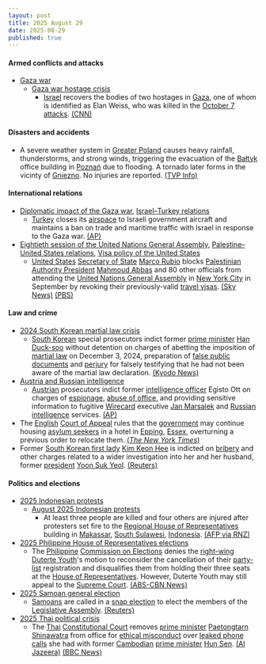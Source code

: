 ```yaml
---
layout: post
title: 2025 August 29
date: 2025-08-29
published: true
---
```



#### Armed conflicts and attacks

* [Gaza war](https://en.wikipedia.org/wiki/Gaza_war "Gaza war")
  * [Gaza war hostage crisis](https://en.wikipedia.org/wiki/Gaza_war_hostage_crisis "Gaza war hostage crisis")
    * [Israel](https://en.wikipedia.org/wiki/Israel "Israel") recovers the bodies of two hostages in [Gaza](https://en.wikipedia.org/wiki/Gaza_Strip "Gaza Strip"), one of whom is identified as Elan Weiss, who was killed in the [October 7 attacks](https://en.wikipedia.org/wiki/October_7_attacks "October 7 attacks"). [(CNN)](https://edition.cnn.com/2025/08/29/middleeast/israel-recovers-hostage-bodies-weiss-intl)

#### Disasters and accidents

* A severe weather system in [Greater Poland](https://en.wikipedia.org/wiki/Greater_Poland "Greater Poland") causes heavy rainfall, thunderstorms, and strong winds, triggering the evacuation of the [Bałtyk](https://en.wikipedia.org/wiki/Ba%C5%82tyk "Bałtyk") office building in [Poznań](https://en.wikipedia.org/wiki/Pozna%C5%84 "Poznań") due to flooding. A tornado later forms in the vicinty of [Gniezno](https://en.wikipedia.org/wiki/Gniezno "Gniezno"). No injuries are reported. [(TVP Info)](https://www.tvp.info/88616556/gniezno-poznan-traba-powietrzna-w-wielkopolsce-interwencje-strazy)

#### International relations

* [Diplomatic impact of the Gaza war](https://en.wikipedia.org/wiki/Diplomatic_impact_of_the_Gaza_war "Diplomatic impact of the Gaza war"), [Israel–Turkey relations](https://en.wikipedia.org/wiki/Israel%E2%80%93Turkey_relations "Israel–Turkey relations")
  * [Turkey](https://en.wikipedia.org/wiki/Turkey "Turkey") closes its [airspace](https://en.wikipedia.org/wiki/Airspace "Airspace") to Israeli government aircraft and maintains a ban on trade and maritime traffic with Israel in response to the Gaza war. [(AP)](https://apnews.com/article/turkey-israel-airspace-fidan-5a56f63218fda2a06a447c217c355ee3)
* [Eightieth session of the United Nations General Assembly](https://en.wikipedia.org/wiki/Eightieth_session_of_the_United_Nations_General_Assembly "Eightieth session of the United Nations General Assembly"), [Palestine–United States relations](https://en.wikipedia.org/wiki/Palestine%E2%80%93United_States_relations "Palestine–United States relations"), [Visa policy of the United States](https://en.wikipedia.org/wiki/Visa_policy_of_the_United_States "Visa policy of the United States")
  * [United States](https://en.wikipedia.org/wiki/United_States "United States") [Secretary of State](https://en.wikipedia.org/wiki/United_States_Secretary_of_State "United States Secretary of State") [Marco Rubio](https://en.wikipedia.org/wiki/Marco_Rubio "Marco Rubio") blocks [Palestinian Authority President](https://en.wikipedia.org/wiki/Palestinian_president "Palestinian president") [Mahmoud Abbas](https://en.wikipedia.org/wiki/Mahmoud_Abbas "Mahmoud Abbas") and 80 other officials from attending the [United Nations General Assembly](https://en.wikipedia.org/wiki/United_Nations_General_Assembly "United Nations General Assembly") in [New York City](https://en.wikipedia.org/wiki/New_York_City "New York City") in September by revoking their previously-valid [travel visas](https://en.wikipedia.org/wiki/Travel_visa "Travel visa"). [(Sky News)](https://news.sky.com/story/us-blocks-palestinian-president-mahmoud-abbas-and-80-other-officials-from-united-nations-annual-meeting-in-new-york-13420954) [(PBS)](https://www.pbs.org/newshour/world/u-s-revokes-visas-of-palestinian-president-other-officials-ahead-of-un-general-assembly)

#### Law and crime

* [2024 South Korean martial law crisis](https://en.wikipedia.org/wiki/2024_South_Korean_martial_law_crisis "2024 South Korean martial law crisis")
  * [South Korean](https://en.wikipedia.org/wiki/South_Korea "South Korea") special prosecutors indict former [prime minister](https://en.wikipedia.org/wiki/Prime_Minister_of_South_Korea "Prime Minister of South Korea") [Han Duck-soo](https://en.wikipedia.org/wiki/Han_Duck-soo "Han Duck-soo") without detention on charges of abetting the imposition of [martial law](https://en.wikipedia.org/wiki/Martial_law "Martial law") on December 3, 2024, preparation of [false public documents](https://en.wikipedia.org/wiki/Corruption_in_South_Korea "Corruption in South Korea") and [perjury](https://en.wikipedia.org/wiki/Perjury "Perjury") for falsely testifying that he had not been aware of the martial law declaration. [(Kyodo News)](https://english.kyodonews.net/articles/-/60046)
* [Austria and Russian intelligence](https://en.wikipedia.org/wiki/Austria_and_Russian_intelligence "Austria and Russian intelligence")
  * [Austrian](https://en.wikipedia.org/wiki/Austria "Austria") prosecutors indict former [intelligence officer](https://en.wikipedia.org/wiki/Intelligence_officer "Intelligence officer") Egisto Ott on charges of [espionage](https://en.wikipedia.org/wiki/Espionage "Espionage"), [abuse of office](https://en.wikipedia.org/wiki/Corruption_in_Austria "Corruption in Austria"), and providing sensitive information to fugitive [Wirecard](https://en.wikipedia.org/wiki/Wirecard "Wirecard") executive [Jan Marsalek](https://en.wikipedia.org/wiki/Jan_Marsalek "Jan Marsalek") and [Russian intelligence](https://en.wikipedia.org/wiki/Russian_intelligence "Russian intelligence") services. [(AP)](https://apnews.com/article/austria-spying-scandal-ott-indictment-russia-marsalek-914952716fa5e3fe1df1e7b05d6ae538)
* The [English](https://en.wikipedia.org/wiki/England "England") [Court of Appeal](https://en.wikipedia.org/wiki/Court_of_Appeal_%28England_and_Wales%29 "Court of Appeal (England and Wales)") rules that the [government](https://en.wikipedia.org/wiki/Government_of_Keir_Starmer "Government of Keir Starmer") may continue housing [asylum seekers](https://en.wikipedia.org/wiki/Modern_immigration_to_the_United_Kingdom "Modern immigration to the United Kingdom") in a hotel in [Epping](https://en.wikipedia.org/wiki/Epping%2C_Essex "Epping, Essex"), [Essex](https://en.wikipedia.org/wiki/Essex "Essex"), overturning a previous order to relocate them. [(*The New York Times*)](https://www.nytimes.com/2025/08/29/world/europe/uk-asylum-hotel-ruling-epping.html)
* Former [South Korean first lady](https://en.wikipedia.org/wiki/First_Lady_of_South_Korea "First Lady of South Korea") [Kim Keon Hee](https://en.wikipedia.org/wiki/Kim_Keon_Hee "Kim Keon Hee") is indicted on [bribery](https://en.wikipedia.org/wiki/Bribery "Bribery") and other charges related to a wider investigation into her and her husband, former [president](https://en.wikipedia.org/wiki/President_of_South_Korea "President of South Korea") [Yoon Suk Yeol](https://en.wikipedia.org/wiki/Yoon_Suk_Yeol "Yoon Suk Yeol"). [(Reuters)](https://www.reuters.com/world/asia-pacific/south-koreas-former-first-lady-kim-keon-hee-indicted-bribery-2025-08-29/)

#### Politics and elections

* [2025 Indonesian protests](https://en.wikipedia.org/wiki/2025_Indonesian_protests "2025 Indonesian protests")
  * [August 2025 Indonesian protests](https://en.wikipedia.org/wiki/August_2025_Indonesian_protests "August 2025 Indonesian protests")
    * At least three people are killed and four others are injured after protesters set fire to the [Regional House of Representatives](https://en.wikipedia.org/wiki/Regional_House_of_Representatives "Regional House of Representatives") building in [Makassar](https://en.wikipedia.org/wiki/Makassar "Makassar"), [South Sulawesi](https://en.wikipedia.org/wiki/South_Sulawesi "South Sulawesi"), [Indonesia](https://en.wikipedia.org/wiki/Indonesia "Indonesia"). [(AFP via RNZ)](https://www.rnz.co.nz/news/world/571555/three-killed-in-blaze-during-protest-in-indonesia-s-makassar)
* [2025 Philippine House of Representatives elections](https://en.wikipedia.org/wiki/2025_Philippine_House_of_Representatives_elections "2025 Philippine House of Representatives elections")
  * The [Philippine](https://en.wikipedia.org/wiki/Philippines "Philippines") [Commission on Elections](https://en.wikipedia.org/wiki/Commission_on_Elections_%28Philippines%29 "Commission on Elections (Philippines)") denies the [right-wing](https://en.wikipedia.org/wiki/Right-wing_politics "Right-wing politics") [Duterte Youth](https://en.wikipedia.org/wiki/Duterte_Youth "Duterte Youth")'s motion to reconsider the cancellation of their [party-list](https://en.wikipedia.org/wiki/Party-list_representation_in_the_House_of_Representatives_of_the_Philippines "Party-list representation in the House of Representatives of the Philippines") registration and disqualifies them from holding their three seats at the [House of Representatives](https://en.wikipedia.org/wiki/House_of_Representatives_of_the_Philippines "House of Representatives of the Philippines"). However, Duterte Youth may still appeal to the [Supreme Court](https://en.wikipedia.org/wiki/Supreme_Court_of_the_Philippines "Supreme Court of the Philippines"). [(ABS-CBN News)](https://www.abs-cbn.com/news/nation/2025/8/29/comelec-en-banc-upholds-cancellation-of-duterte-youth-party-list-registration-1012)
* [2025 Samoan general election](https://en.wikipedia.org/wiki/2025_Samoan_general_election "2025 Samoan general election")
  * [Samoans](https://en.wikipedia.org/wiki/Samoans "Samoans") are called in a [snap election](https://en.wikipedia.org/wiki/Snap_election "Snap election") to elect the members of the [Legislative Assembly](https://en.wikipedia.org/wiki/Legislative_Assembly_of_Samoa "Legislative Assembly of Samoa"). [(Reuters)](https://www.reuters.com/world/asia-pacific/polls-close-samoa-election-after-ruling-party-split-2025-08-29/)
* [2025 Thai political crisis](https://en.wikipedia.org/wiki/2025_Thai_political_crisis "2025 Thai political crisis")
  * The [Thai](https://en.wikipedia.org/wiki/Thailand "Thailand") [Constitutional Court](https://en.wikipedia.org/wiki/Constitutional_Court_of_Thailand "Constitutional Court of Thailand") removes [prime minister](https://en.wikipedia.org/wiki/Prime_Minister_of_Thailand "Prime Minister of Thailand") [Paetongtarn Shinawatra](https://en.wikipedia.org/wiki/Paetongtarn_Shinawatra "Paetongtarn Shinawatra") from office for [ethical misconduct](https://en.wikipedia.org/wiki/Corruption_in_Thailand "Corruption in Thailand") over [leaked phone calls](https://en.wikipedia.org/wiki/Thailand%E2%80%93Cambodia_phone_call_leak "Thailand–Cambodia phone call leak") she had with former [Cambodian](https://en.wikipedia.org/wiki/Cambodia "Cambodia") [prime minister](https://en.wikipedia.org/wiki/Prime_Minister_of_Cambodia "Prime Minister of Cambodia") [Hun Sen](https://en.wikipedia.org/wiki/Hun_Sen "Hun Sen"). [(Al Jazeera)](https://www.aljazeera.com/news/2025/8/29/thai-court-removes-prime-minister-paetongtarn-shinawatra-from-office) [(BBC News)](https://www.bbc.com/news/articles/ckgeqlw05rzo)
